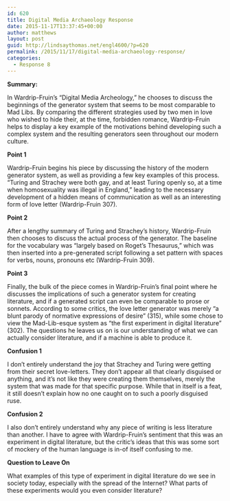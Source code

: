 ```yaml
---
id: 620
title: Digital Media Archaeology Response
date: 2015-11-17T13:37:45+00:00
author: matthews
layout: post
guid: http://lindsaythomas.net/engl4600/?p=620
permalink: /2015/11/17/digital-media-archaeology-response/
categories:
  - Response 8
---
```

**Summary:**

In Wardrip-Fruin&#8217;s &#8220;Digital Media Archeology,&#8221; he chooses to discuss the beginnings of the generator system that seems to be most comparable to Mad Libs. By comparing the different strategies used by two men in love who wished to hide their, at the time, forbidden romance, Wardrip-Fruin helps to display a key example of the motivations behind developing such a complex system and the resulting generators seen throughout our modern culture.

**Point 1**

Wardrip-Fruin begins his piece by discussing the history of the modern generator system, as well as providing a few key examples of this process. &#8220;Turing and Strachey were both gay, and at least Turing openly so, at a time when homosexuality was illegal in England,&#8221; leading to the necessary development of a hidden means of communication as well as an interesting form of love letter (Wardrip-Fruin 307).

**Point 2**

After a lengthy summary of Turing and Strachey&#8217;s history, Wardrip-Fruin then chooses to discuss the actual process of the generator. The baseline for the vocabulary was &#8220;largely based on Roget’s Thesaurus,&#8221; which was then inserted into a pre-generated script following a set pattern with spaces for verbs, nouns, pronouns etc (Wardrip-Fruin 309).

**Point 3**

Finally, the bulk of the piece comes in Wardrip-Fruin&#8217;s final point where he discusses the implications of such a generator system for creating literature, and if a generated script can even be comparable to prose or sonnets. According to some critics, the love letter generator was merely &#8220;a blunt parody of normative expressions of desire&#8221; (315), while some chose to view the Mad-Lib-esque system as &#8220;the first experiment in digital literature&#8221; (302). The questions he leaves us on is our understanding of what we can actually consider literature, and if a machine is able to produce it.

**Confusion 1**

I don&#8217;t entirely understand the joy that Strachey and Turing were getting from their secret love-letters. They don&#8217;t appear all that clearly disguised or anything, and it&#8217;s not like they were creating them themselves, merely the system that was made for that specific purpose. While that in itself is a feat, it still doesn&#8217;t explain how no one caught on to such a poorly disguised ruse.

**Confusion 2**

I also don&#8217;t entirely understand why any piece of writing is less literature than another. I have to agree with Wardrip-Fruin&#8217;s sentiment that this was an experiment in digital literature, but the critic&#8217;s ideas that this was some sort of mockery of the human language is in-of itself confusing to me.

**Question to Leave On**

What examples of this type of experiment in digital literature do we see in society today, especially with the spread of the Internet? What parts of these experiments would you even consider literature?